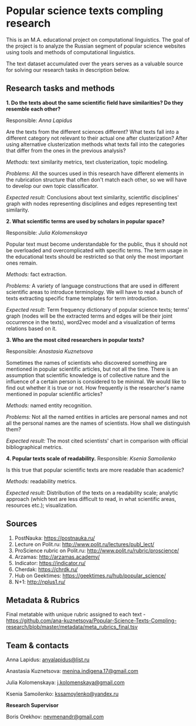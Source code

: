 # Popular science texts compling research #

This is an M.A. educational project on computational linguistics. The goal of the project is to analyze the Russian segment of popular science websites using tools and methods of computational linguistics. 

The text dataset accumulated over the years serves as a valuable source for solving our research tasks in description below. 

## Research tasks and methods ##


**1. Do the texts about the same scientific field have similarities? Do they resemble each other?**


Responsible: _Anna Lapidus_

Are the texts from the different sciences different? What texts fall into a different category not relevant to their actual one after clusterization? After using alternative clusterization methods what texts fall into the categories that differ from the ones in the previous analysis?

*Methods:* text similarity metrics, text clusterization, topic modeling. 

*Problems:* All the sources used in this research have different elements in the rubrication structure that often don't match each other, so we will have to develop our own topic classificator.

*Expected result:* Conclusions about text similarity, scientific disciplines' graph with nodes representing disciplines and edges representing text similarity. 

**2. What scientific terms are used by scholars in popular space?**

Responsible: _Julia Kolomenskaya_


Popular text must become understandable for the public, thus it should not be overloaded and overcomplicated with specific terms. The term usage in the educational texts should be restricted so that only the most important ones remain.

*Methods:* fact extraction. 

*Problems:* A variety of language constructions that are used in different scientific areas to introduce terminology. We will have to read a bunch of texts extracting specific frame templates for term introduction. 


*Expected result:* Term frequency dictionary of popular science texts; terms' graph (nodes will be the extracted terms and edges will be their joint occurrence in the texts), word2vec model and a visualization of terms relations based on it.


**3. Who are the most cited researchers in popular texts?**

Responsible: _Anastasia Kuznetsova_

Sometimes the names of scientists who discovered something are mentioned in popular scientific articles, but not all the time. There is an assumption that scientific knowledge is of collective nature and the influence of a certain person is considered to be minimal. We would like to find out whether it is true or not. How frequently is the researcher's name mentioned in popular scientific articles?

*Methods:* named entity recognition. 

*Problems:* Not all the named entities in articles are personal names and not all the personal names are the names of scientists. How shall we distinguish them?

*Expected result:* The most cited scientists' chart in comparison with official bibliographical metrics. 

**4. Popular texts scale of readability.** 
Responsible: _Ksenia Samoilenko_


Is this true that popular scientific texts are more readable than academic? 

*Methods:* readability metrics. 

*Expected result:* Distribution of the texts on a readability scale; analytic approach (which text are less difficult to read, in what scientific areas, resources etc.); visualization. 

## Sources ##

1. PostNauka: https://postnauka.ru/
2. Lecture on Polit.ru: http://www.polit.ru/lectures/publ_lect/
3. ProScience rubric on Polit.ru: http://www.polit.ru/rubric/proscience/
4. Arzamas: http://arzamas.academy/
5. Indicator: https://indicator.ru/
6. Cherdak: https://chrdk.ru/
7. Hub on Geektimes: https://geektimes.ru/hub/popular_science/
8. N+1: http://nplus1.ru/


## Metadata & Rubrics ##
Final metatable with unique rubric assigned to each text  - https://github.com/ana-kuznetsova/Popular-Science-Texts-Compling-research/blob/master/metadata/meta_rubrics_final.tsv

## Team & contacts ##

Anna Lapidus: anyalapidus@list.ru

Anastasia Kuznetsova: menina.indigena.17@gmail.com

Julia Kolomenskaya: j.kolomenskaya@gmail.com

Ksenia Samoilenko: kssamoylenko@yandex.ru

**Research Supervisor**

Boris Orekhov: nevmenandr@gmail.com 
